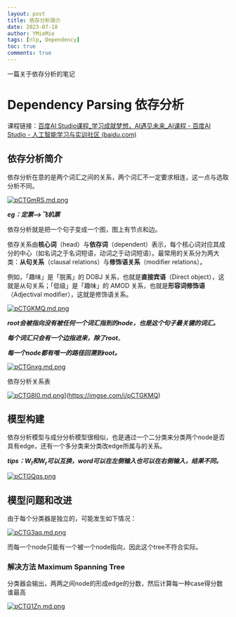 ```yaml
---
layout: post
title: 依存分析简介
date: 2023-07-18
author: YMieMie
tags: [nlp, Dependency]
toc: true
comments: true
---
```


一篇关于依存分析的笔记


# Dependency Parsing 依存分析

课程链接：[百度AI Studio课程_学习成就梦想，AI遇见未来_AI课程 - 百度AI Studio - 人工智能学习与实训社区 (baidu.com)](https://aistudio.baidu.com/aistudio/education/lessonvideo/1000411)

## 依存分析简介

依存分析在意的是两个词汇之间的关系，两个词汇不一定要求相连，这一点与选取分析不同。

[![pCTGmRS.md.png](https://s1.ax1x.com/2023/07/18/pCTGmRS.md.png)](https://imgse.com/i/pCTGmRS)

***eg：定票-->飞机票***



依存分析就是把一个句子变成一个图，图上有节点和边。

依存关系由**核心词**（head）与**依存词**（dependent）表示，每个核心词对应其成分的中心（如名词之于名词短语，动词之于动词短语）。最常用的关系分为两大类：**从句关系**（clausal relations）与**修饰语关系**（modiﬁer relations）。

例如，「趣味」是「脱离」的 DOBJ 关系，也就是**直接宾语**（Direct object），这就是从句关系；「低级」是「趣味」的 AMOD 关系，也就是**形容词修饰语**（Adjectival modiﬁer），这就是修饰语关系。

[![pCTGKMQ.md.png](https://s1.ax1x.com/2023/07/18/pCTGKMQ.md.png)](https://imgse.com/i/pCTGKMQ)

***root会被指向没有被任何一个词汇指到的node，也是这个句子最关键的词汇。***

***每个词汇只会有一个边指进来，除了root***。

***每一个node都有唯一的路径回溯到root。***

[![pCTGnxg.md.png](https://s1.ax1x.com/2023/07/18/pCTGnxg.md.png)](https://imgse.com/i/pCTGnxg)

依存分析关系表

[![pCTG8I0.md.png](https://s1.ax1x.com/2023/07/18/pCTG8I0.md.png)](https://imgse.com/i/pCTG8I0)](https://imgse.com/i/pCTGKMQ)



## 模型构建

依存分析模型与成分分析模型很相似，也是通过一个二分类来分类两个node是否具有edge，还有一个多分类来分类改edge所属与的关系。

***tips：$W_l$和$W_r$可以互换，word可以在左侧输入也可以在右侧输入，结果不同。***

[![pCTGQqs.png](https://s1.ax1x.com/2023/07/18/pCTGQqs.png)](https://imgse.com/i/pCTGQqs)

## 模型问题和改进

由于每个分类器是独立的，可能发生如下情况：

[![pCTG3aq.md.png](https://s1.ax1x.com/2023/07/18/pCTG3aq.md.png)](https://imgse.com/i/pCTG3aq)

而每一个node只能有一个被一个node指向，因此这个tree不符合实际。

### 解决方法 Maximum Spanning Tree 

分类器会输出，两两之间node的形成edge的分数，然后计算每一种case得分数谁最高

[![pCTG1Zn.md.png](https://s1.ax1x.com/2023/07/18/pCTG1Zn.md.png)](https://imgse.com/i/pCTG1Zn)

